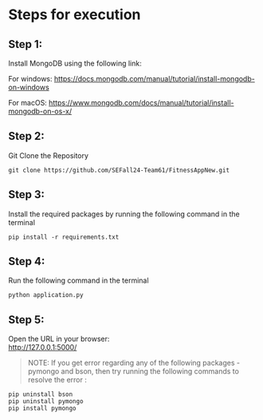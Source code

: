 # Steps for execution

## Step 1:
Install MongoDB using the following link:

For windows:
https://docs.mongodb.com/manual/tutorial/install-mongodb-on-windows

For macOS:
https://www.mongodb.com/docs/manual/tutorial/install-mongodb-on-os-x/

## Step 2:
Git Clone the Repository

    git clone https://github.com/SEFall24-Team61/FitnessAppNew.git

## Step 3:
Install the required packages by running the following command in the terminal

    pip install -r requirements.txt

## Step 4:
Run the following command in the terminal

    python application.py

## Step 5:
Open the URL in your browser:  
 http://127.0.0.1:5000/

> NOTE:
If you get error regarding any of the following packages - pymongo and bson, then try running the following commands to resolve the error :

    pip uninstall bson
    pip uninstall pymongo
    pip install pymongo
